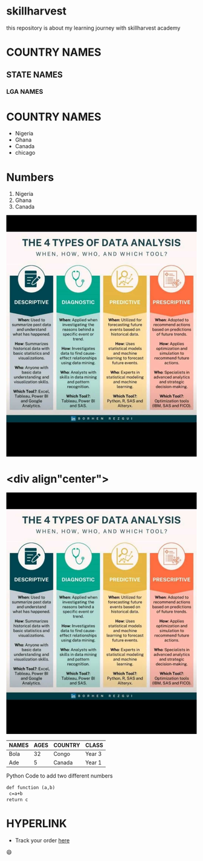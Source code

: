 # skillharvest
this repository is about my learning journey with skillharvest academy

# COUNTRY NAMES
## STATE NAMES
### LGA NAMES


# COUNTRY NAMES
- Nigeria
- Ghana
- Canada
- chicago

# Numbers
1. Nigeria
2. Ghana
3. Canada

![A dataanalyst](AB.jpeg "data")

#  <div align"center">
   <img src="BELLO/AB.jpeg">
   </div>

   |NAMES|AGES|COUNTRY|CLASS|
   |-|-|-|-|
   |Bola|32|Congo|Year 3|
   |Ade|5|Canada|Year 1|

Python Code to add two different numbers
 ```
 def function (a,b)
  c=a+b
 return c
```

#   HYPERLINK
-   Track your order [here](https://meet.google.com/tge-cycp-aaq)

😄
